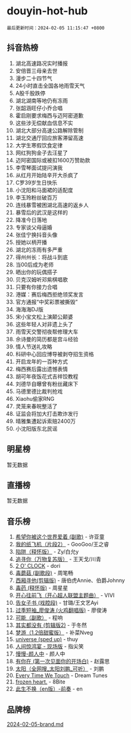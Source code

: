 # douyin-hot-hub

`最后更新时间：2024-02-05 11:15:47 +0800`

## 抖音热榜

1. 湖北高速路况实时播报
1. 安倍晋三母亲去世
1. 漫步二十四节气
1. 24小时直击全国各地雨雪天气
1. A股千股跌停
1. 湖北湖南等地仍有冻雨
1. 张韶涵旺仔小乔合唱
1. 霍启刚要求梅西与迈阿密道歉
1. 这些涉无偿献血信息不实
1. 湖北大部分高速公路解除管制
1. 湖北交通厅回应旅客滞留高速
1. 大学生寒假饮食定律
1. 网红狗狗金子去汪星了
1. 迈阿密国际或被扣1600万赞助款
1. 李雪琴面试提问演我
1. 从红月开始陆辛开大杀疯了
1. C罗39岁生日快乐
1. 小沈阳和马面裙的适配度
1. 李玉玲粉丝破百万
1. 连线暴雪被困湖北高速的返乡人
1. 暴雪后的武汉是这样的
1. 降准今日落地
1. 专家谈父母逼婚
1. 张佳宁换抖音头像
1. 授她以柄开播
1. 湖北的冻雨有多严重
1. 得州州长：将战斗到底
1. 当00后成为老师
1. 晒出你的玩偶搭子
1. 贝克汉姆听邓紫棋唱歌
1. 只要有你接力合唱
1. 港媒：赛后梅西拒绝领奖发言
1. 官方通报“中奖彩票被撕毁”
1. 海海海DJ版
1. 宋小宝文松上演颠公颠婆
1. 这些年轻人对非遗上头了
1. 雨雪天交警彻夜帮修理大车
1. 佘诗曼的简历都是宫斗经验
1. 情人节送礼攻略
1. 科研中心回应博导被剥夺招生资格
1. 开启龙年的一百种方式
1. 梅西赛后露出遗憾表情
1. 胡可年夜饭花式吉祥饺教程
1. 刘德华自曝曾有粉丝藏床下
1. 马德里德比裁判抢戏
1. Xiaohu偷家RNG
1. 灵笼来春皖整活了
1. 证监会将加大打击欺诈发行
1. 晴雅集遭起诉索赔2400万
1. 小沈阳版东北民谣

## 明星榜

暂无数据

## 直播榜

暂无数据

## 音乐榜

1. [希望你被这个世界爱着 (副歌)](https://sf6-cdn-tos.douyinstatic.com/obj/tos-cn-ve-2774/oUHCmWQfZlE3QQBKBeD8rCFLpJzPgCpImhsxMt) - 许亚童
1. [我的纸飞机（片段2）](https://sf3-cdn-tos.douyinstatic.com/obj/tos-cn-ve-2774/oM2ZrKcg2CD5AeRB2gkeXOFB1IxAGJdZPazYHf) - GooGoo/王之睿
1. [陷阱（释怀版）](https://sf5-hl-cdn-tos.douyinstatic.com/obj/tos-cn-ve-2774/oE8C21LeZrzKLDFfQYgMzx4GAIHageG5IzayY7) - Zy/白允y
1. [追寻你（万物复苏版）](https://sf5-hl-cdn-tos.douyinstatic.com/obj/tos-cn-ve-2774/oYeAZJsbjIDit9APmBg8u6uDUQnHmoCf3gbo74) - 王天戈/川青
1. [2 O' CLOCK](https://sf6-cdn-tos.douyinstatic.com/obj/tos-cn-ve-2774/oIUBICeqlYQHTigCBOnCMlwBZJkgiBjt1oDfbg) - dori
1. [毒蘑菇 (副歌段)](https://sf6-cdn-tos.douyinstatic.com/obj/tos-cn-ve-2774/ocDEUsfdLjxnlFXtfogBCiQCEqYB7QZgZ8VViM) - 周笔畅
1. [西厢寻他(剪辑版)](https://sf5-hl-cdn-tos.douyinstatic.com/obj/tos-cn-ve-2774/oUsAVfAQKlRNxEv5qxvIB8o5qmIWUcXbzJKJhw) - 唐伯虎Annie、伯爵Johnny
1. [毒药 (释怀版)](https://sf3-cdn-tos.douyinstatic.com/obj/tos-cn-ve-2774/oYILMEAzspdZBIzy4frJNB8ZHPHWAhiwowd4Ad) - 周星星
1. [开心往前飞（开心超人联盟主题曲）](https://sf6-cdn-tos.douyinstatic.com/obj/tos-cn-ve-2774/9d8fb7c82cf1421fb93a9fe925275e0a) - VIVI
1. [告女子书 (戏腔段)](https://sf5-hl-cdn-tos.douyinstatic.com/obj/tos-cn-ve-2774/osCCzFxWgstBDi92ZfBB4ht7gQENBmQMAl0eI6) - 甘璐/王文艺Ayi
1. [过季短袖_廖俊涛 (火鸡翻唱版)](https://sf5-hl-cdn-tos.douyinstatic.com/obj/tos-cn-ve-2774/ogQVJl0tRBKxQgZji7YClFEBrVDeHpPTWfCZbQ) - 廖俊涛
1. [可能（副歌）](https://sf6-cdn-tos.douyinstatic.com/obj/tos-cn-ve-2774/cde1731888894259b333569393c2fb51) - 程响
1. [其实都没有 (剪辑版2)](https://sf3-cdn-tos.douyinstatic.com/obj/tos-cn-ve-2774/oEBNQenHZtBhxYjGgUDQk0BCHTigQafgFlbQ7k) - 于冬然
1. [梦游（1.2倍甜蜜版）](https://sf5-hl-cdn-tos.douyinstatic.com/obj/tos-cn-ve-2774/o4gyAUm8hwufoEABmwVIiQtHsFuGzAEEWtNMzo) - 补菜Nveg
1. [universe (sped up)](https://sf5-hl-cdn-tos.douyinstatic.com/obj/tos-cn-ve-2774/oIQnurQLDCsdYeegkM4CKuVb23MZBXtX6QB8bv) - thuy
1. [人间惊鸿宴 - 现场版](https://sf3-cdn-tos.douyinstatic.com/obj/tos-cn-ve-2774/osF4mrPePAf2Yv8Wfr5fATCHZwL5h1QiGQAKwz) - 指尖笑
1. [慢慢-颜人中](https://sf5-hl-cdn-tos.douyinstatic.com/obj/tos-cn-ve-2774/ocjHNfBXdBxQNC8ZGAeoLMFTUgtBg8bkExunDC) - 颜人中
1. [有你在 (第一次见面你的开场白)](https://sf3-cdn-tos.douyinstatic.com/obj/tos-cn-ve-2774/oAthrQ3ClJBfI57uBoFEgNDYtNCZ0TSYQQfxQ0) - 赵露思
1. [太阳（全网搜_太阳刘鹏_可听）](https://sf6-cdn-tos.douyinstatic.com/obj/tos-cn-ve-2774/ogWbyIQnlBFImVbeDocRdCIYtBHlbJXgfZMvgz) - 刘鹏
1. [Every Time We Touch](https://sf6-cdn-tos.douyinstatic.com/obj/tos-cn-ve-2774/ogN6lUKQeBBfEVhIOMikG1CcJjugxk1tztZyhP) - Dream Tunes
1. [frozen heart.](https://sf6-cdn-tos.douyinstatic.com/obj/tos-cn-ve-2774/oIIWJfyjIACZA9zQMtnJ6hQQhFC4vhCupoRBsO) - 8Bite
1. [此生不换（en版）-前奏](https://sf5-hl-cdn-tos.douyinstatic.com/obj/tos-cn-ve-2774/oMDvUGwhKrKYDEqXiMYEwxZqBWIJFA92CiLAO) - en

## 品牌榜

[2024-02-05-brand.md](2024-02-05-brand.md)
